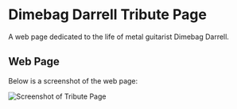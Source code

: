 # Dimebag Darrell Tribute Page
A web page dedicated to the life of metal guitarist Dimebag Darrell.

## Web Page
Below is a screenshot of the web page:

![Screenshot of Tribute Page](https://user-images.githubusercontent.com/97514020/159112032-b7bee6c7-b6af-4588-a85e-c43bfedc9183.png)
